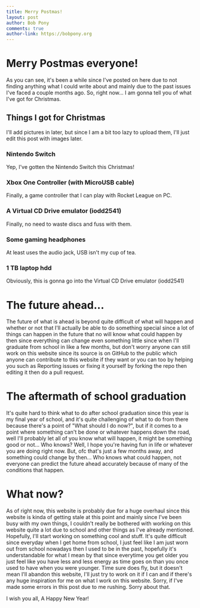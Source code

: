 ```yaml
---
title: Merry Postmas!
layout: post
author: Bob Pony
comments: true
author-link: https://bobpony.org
---
```


# Merry Postmas everyone!
As you can see, it's been a while since I've posted on here due to not finding anything what I could write about and mainly due to the past issues I've faced a couple months ago. So, right now... I am gonna tell you of what I've got for Christmas.

## Things I got for Christmas
I'll add pictures in later, but since I am a bit too lazy to upload them, I'll just edit this post with images later.

### Nintendo Switch
Yep, I've gotten the Nintendo Switch this Christmas!

### Xbox One Controller (with MicroUSB cable)
Finally, a game controller that I can play with Rocket League on PC.

### A Virtual CD Drive emulator (iodd2541)
Finally, no need to waste discs and fuss with them.

### Some gaming headphones
At least uses the audio jack, USB isn't my cup of tea.

### 1 TB laptop hdd
Obviously, this is gonna go into the Virtual CD Drive emulator (iodd2541)

# The future ahead...
The future of what is ahead is beyond quite difficult of what will happen and whether or not that I'll actually be able to do something special since a lot of things can happen in the future that no will know what could happen by then since everything can change even something little since when I'll graduate from school in like a few months, but don't worry anyone can still work on this website since its source is on GitHub to the public which anyone can contribute to this website if they want or you can too by helping you such as Reporting issues or fixing it yourself by forking the repo then editing it then do a pull request.

# The aftermath of school graduation 
It's quite hard to think what to do after school graduation since this year is my final year of school, and it's quite challenging of what to do from there because there's a point of "What should I do now?", but if it comes to a point where something can't be done or whatever happens down the road, well I'll probably let all of you know what will happen, it might be something good or not... Who knows? Well, I hope you're having fun in life or whatever you are doing right now. But, ofc that's just a few months away, and something could change by then... Who knows what could happen, not everyone can predict the future ahead accurately because of many of the conditions that happen.

# What now?
As of right now, this website is probably due for a huge overhaul since this website is kinda of getting stale at this point and mainly since I've been busy with my own things, I couldn't really be bothered with working on this website quite a lot due to school and other things as I've already mentioned. Hopefully, I'll start working on something cool and stuff. It's quite difficult since everyday when I get home from school, I just feel like I am just worn out from school nowadays then I used to be in the past, hopefully it's understandable for what I mean by that since everytime you get older you just feel like you have less and less energy as time goes on than you once used to have when you were younger. Time sure does fly, but it doesn't mean I'll abandon this website, I'll just try to work on it if I can and if there's any huge inspiration for me on what I work on this website. Sorry, if I've made some errors in this post due to me rushing. Sorry about that.


I wish you all, A Happy New Year!
